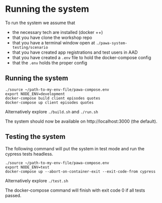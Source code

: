 # Running the system

To run the system we assume that
- the necessary tech are installed (docker ++)
- that you have clone the workshop repo
- that you have a terminal window open at ```./pawa-system-testing/scenario```
- that you have created app registrations and test users in AAD
- that you have created a ```.env``` file to hold the docker-compose config
- that the ```.env``` holds the proper config

## Running the system

```shell
./source ~/path-to-my-env-file/pawa-compose.env
export NODE_ENV=development
docker-compose build client episodes quotes
docker-compose up client episodes quotes
```

Alternatively explore ```./build.sh``` and ```./run.sh```

The system should now be available on http://localhost:3000 (the default).

## Testing the system

The following command will put the system in test mode and run the cypress tests headless.

```shell
./source ~/path-to-my-env-file/pawa-compose.env
export NODE_ENV=test
docker-compose up --abort-on-container-exit --exit-code-from cypress
```

Alternatively explore ```./test.sh```

The docker-compose command will finish with exit code 0 if all tests passed.